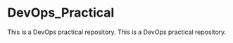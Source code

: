 # DevOps_Practical
T h i s   i s   a   D e v O p s   p r a c t i c a l   r e p o s i t o r y .  
 T h i s   i s   a   D e v O p s   p r a c t i c a l   r e p o s i t o r y .  
 